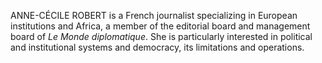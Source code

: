 ANNE-CÉCILE ROBERT is a French journalist specializing in European institutions and Africa, a member of the editorial board and management board of _Le Monde diplomatique_. She is particularly interested in political and institutional systems and democracy, its limitations and operations.
